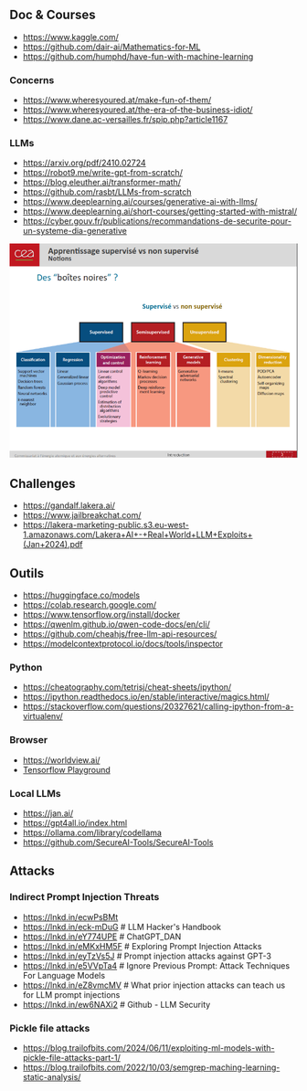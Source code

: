 ## Doc & Courses

- https://www.kaggle.com/
- https://github.com/dair-ai/Mathematics-for-ML
- https://github.com/humphd/have-fun-with-machine-learning

### Concerns

- https://www.wheresyoured.at/make-fun-of-them/
- https://www.wheresyoured.at/the-era-of-the-business-idiot/
- https://www.dane.ac-versailles.fr/spip.php?article1167

### LLMs

- https://arxiv.org/pdf/2410.02724
- https://robot9.me/write-gpt-from-scratch/
- https://blog.eleuther.ai/transformer-math/
- https://github.com/rasbt/LLMs-from-scratch
- https://www.deeplearning.ai/courses/generative-ai-with-llms/
- https://www.deeplearning.ai/short-courses/getting-started-with-mistral/
- https://cyber.gouv.fr/publications/recommandations-de-securite-pour-un-systeme-dia-generative

![](./images/ml.png)

## Challenges

- https://gandalf.lakera.ai/
- https://www.jailbreakchat.com/
- https://lakera-marketing-public.s3.eu-west-1.amazonaws.com/Lakera+AI+-+Real+World+LLM+Exploits+(Jan+2024).pdf

## Outils

- https://huggingface.co/models
- https://colab.research.google.com/
- https://www.tensorflow.org/install/docker
- https://qwenlm.github.io/qwen-code-docs/en/cli/
- https://github.com/cheahjs/free-llm-api-resources/
- https://modelcontextprotocol.io/docs/tools/inspector

### Python

- https://cheatography.com/tetrisj/cheat-sheets/ipython/
- https://ipython.readthedocs.io/en/stable/interactive/magics.html/
- https://stackoverflow.com/questions/20327621/calling-ipython-from-a-virtualenv/

### Browser

- https://worldview.ai/
- [Tensorflow Playground](https://playground.tensorflow.org/#activation=tanh&batchSize=10&dataset=circle&regDataset=reg-plane&learningRate=0.03&regularizationRate=0&noise=0&networkShape=4,2&seed=0.93066&showTestData=false&discretize=false&percTrainData=50&x=true&y=true&xTimesY=false&xSquared=false&ySquared=false&cosX=false&sinX=false&cosY=false&sinY=false&collectStats=false&problem=classification&initZero=false&hideText=false)

### Local LLMs

- https://jan.ai/
- https://gpt4all.io/index.html
- https://ollama.com/library/codellama
- https://github.com/SecureAI-Tools/SecureAI-Tools

## Attacks

### Indirect Prompt Injection Threats

- https://lnkd.in/ecwPsBMt
- https://lnkd.in/eck-mDuG # LLM Hacker's Handbook
- https://lnkd.in/eY774UPE # ChatGPT_DAN
- https://lnkd.in/eMKxHM5F # Exploring Prompt Injection Attacks
- https://lnkd.in/eyTzVs5J # Prompt injection attacks against GPT-3
- https://lnkd.in/e5VVpTa4 # Ignore Previous Prompt: Attack Techniques For Language Models
- https://lnkd.in/eZ8vmcMV # What prior injection attacks can teach us for LLM prompt injections
- https://lnkd.in/ew6NAXi2 # Github - LLM Security

### Pickle file attacks

- https://blog.trailofbits.com/2024/06/11/exploiting-ml-models-with-pickle-file-attacks-part-1/
- https://blog.trailofbits.com/2022/10/03/semgrep-maching-learning-static-analysis/

